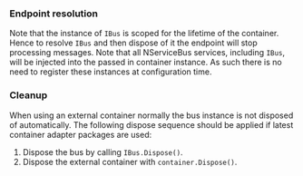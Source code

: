 ### Endpoint resolution

Note that the instance of `IBus` is scoped for the lifetime of the container. Hence to resolve `IBus` and then dispose of it the endpoint will stop processing messages. Note that all NServiceBus services, including `IBus`, will be injected into the passed in container instance. As such there is no need to register these instances at configuration time. 


### Cleanup

When using an external container normally the bus instance is not disposed of automatically. The following dispose sequence should be applied if latest container adapter packages are used:

1. Dispose the bus by calling `IBus.Dispose()`.
2. Dispose the external container with `container.Dispose()`.
